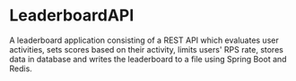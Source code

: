 # LeaderboardAPI

A leaderboard application consisting of a REST API which evaluates user activities, sets scores based on their activity, limits users' RPS rate, stores data in database and writes the leaderboard to a file using Spring Boot and Redis.
